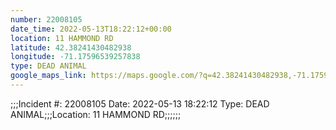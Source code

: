 ```yaml
---
number: 22008105
date_time: 2022-05-13T18:22:12+00:00
location: 11 HAMMOND RD
latitude: 42.38241430482938
longitude: -71.17596539257838
type: DEAD ANIMAL
google_maps_link: https://maps.google.com/?q=42.38241430482938,-71.17596539257838
---
```


;;;Incident #: 22008105  Date: 2022-05-13 18:22:12   Type: DEAD ANIMAL;;;Location: 11 HAMMOND RD;;;;;;
